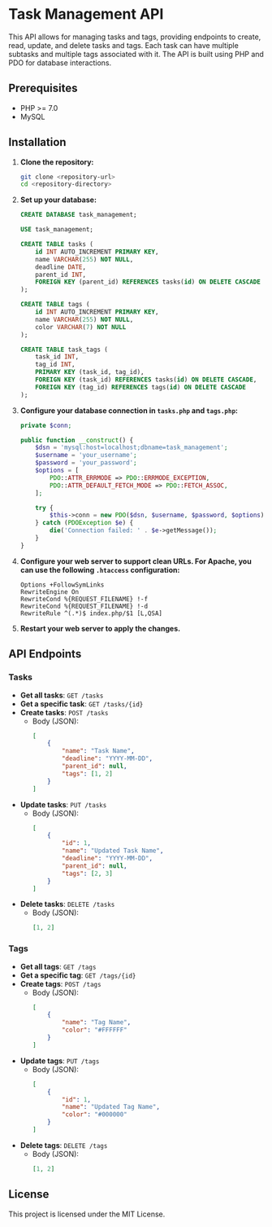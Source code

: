 # Task Management API

This API allows for managing tasks and tags, providing endpoints to create, read, update, and delete tasks and tags. Each task can have multiple subtasks and multiple tags associated with it. The API is built using PHP and PDO for database interactions.

## Prerequisites

- PHP >= 7.0
- MySQL

## Installation

1. **Clone the repository:**

    ```sh
    git clone <repository-url>
    cd <repository-directory>
    ```

2. **Set up your database:**

    ```sql
    CREATE DATABASE task_management;

    USE task_management;

    CREATE TABLE tasks (
        id INT AUTO_INCREMENT PRIMARY KEY,
        name VARCHAR(255) NOT NULL,
        deadline DATE,
        parent_id INT,
        FOREIGN KEY (parent_id) REFERENCES tasks(id) ON DELETE CASCADE
    );

    CREATE TABLE tags (
        id INT AUTO_INCREMENT PRIMARY KEY,
        name VARCHAR(255) NOT NULL,
        color VARCHAR(7) NOT NULL
    );

    CREATE TABLE task_tags (
        task_id INT,
        tag_id INT,
        PRIMARY KEY (task_id, tag_id),
        FOREIGN KEY (task_id) REFERENCES tasks(id) ON DELETE CASCADE,
        FOREIGN KEY (tag_id) REFERENCES tags(id) ON DELETE CASCADE
    );
    ```

3. **Configure your database connection in `tasks.php` and `tags.php`:**

    ```php
    private $conn;

    public function __construct() {
        $dsn = 'mysql:host=localhost;dbname=task_management';
        $username = 'your_username';
        $password = 'your_password';
        $options = [
            PDO::ATTR_ERRMODE => PDO::ERRMODE_EXCEPTION,
            PDO::ATTR_DEFAULT_FETCH_MODE => PDO::FETCH_ASSOC,
        ];

        try {
            $this->conn = new PDO($dsn, $username, $password, $options);
        } catch (PDOException $e) {
            die('Connection failed: ' . $e->getMessage());
        }
    }
    ```

4. **Configure your web server to support clean URLs. For Apache, you can use the following `.htaccess` configuration:**

    ```plaintext
    Options +FollowSymLinks
    RewriteEngine On
    RewriteCond %{REQUEST_FILENAME} !-f
    RewriteCond %{REQUEST_FILENAME} !-d
    RewriteRule ^(.*)$ index.php/$1 [L,QSA]
    ```

5. **Restart your web server to apply the changes.**

## API Endpoints

### Tasks

- **Get all tasks**: `GET /tasks`
- **Get a specific task**: `GET /tasks/{id}`
- **Create tasks**: `POST /tasks`
  - Body (JSON):
    ```json
    [
        {
            "name": "Task Name",
            "deadline": "YYYY-MM-DD",
            "parent_id": null,
            "tags": [1, 2]
        }
    ]
    ```
- **Update tasks**: `PUT /tasks`
  - Body (JSON):
    ```json
    [
        {
            "id": 1,
            "name": "Updated Task Name",
            "deadline": "YYYY-MM-DD",
            "parent_id": null,
            "tags": [2, 3]
        }
    ]
    ```
- **Delete tasks**: `DELETE /tasks`
  - Body (JSON):
    ```json
    [1, 2]
    ```

### Tags

- **Get all tags**: `GET /tags`
- **Get a specific tag**: `GET /tags/{id}`
- **Create tags**: `POST /tags`
  - Body (JSON):
    ```json
    [
        {
            "name": "Tag Name",
            "color": "#FFFFFF"
        }
    ]
    ```
- **Update tags**: `PUT /tags`
  - Body (JSON):
    ```json
    [
        {
            "id": 1,
            "name": "Updated Tag Name",
            "color": "#000000"
        }
    ]
    ```
- **Delete tags**: `DELETE /tags`
  - Body (JSON):
    ```json
    [1, 2]
    ```

## License

This project is licensed under the MIT License.
